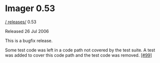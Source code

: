 # Imager 0.53

[ / ](..) [releases/](./) 0.53

Released 26 Jul 2006

This is a bugfix release.

Some test code was left in a code path not covered by the test suite. A test was added to cover this code path and the test code was removed. [[#99]](https://github.com/tonycoz/imager/issues/99)